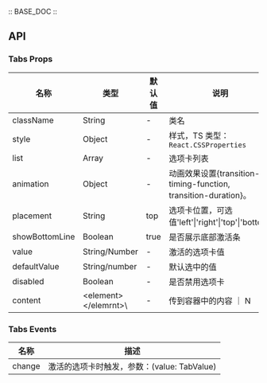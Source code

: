 :: BASE_DOC ::

## API

### Tabs Props

名称 | 类型 | 默认值 | 说明 | 必传
-- | -- | -- | -- | --
className | String | - | 类名 | N
style | Object | - | 样式，TS 类型：`React.CSSProperties` | N
list | Array | - | 选项卡列表 | N
animation | Object | - | 动画效果设置{transition-timing-function, transition-duration}。 | N
placement | String | top | 选项卡位置，可选值'left'\|'right'\|'top'\|'bottom' | N
showBottomLine | Boolean | true | 是否展示底部激活条 | N
value | String/Number | - | 激活的选项卡值 | N
defaultValue | String/number | - | 默认选中的值 | N
disabled | Boolean | -  | 是否禁用选项卡 | N
content | \<element>\</elemrnt>\ | - | 传到容器中的内容 ｜ N


### Tabs Events

名称 | 描述
-- | --
change | 激活的选项卡时触发，参数：(value: TabValue)